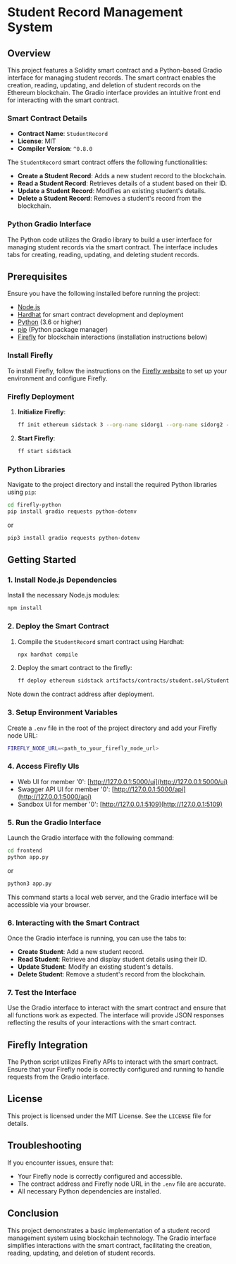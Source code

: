  # Student Record Management System

## Overview

This project features a Solidity smart contract and a Python-based Gradio interface for managing student records. The smart contract enables the creation, reading, updating, and deletion of student records on the Ethereum blockchain. The Gradio interface provides an intuitive front end for interacting with the smart contract.

### Smart Contract Details

- **Contract Name**: `StudentRecord`
- **License**: MIT
- **Compiler Version**: `^0.8.0`

The `StudentRecord` smart contract offers the following functionalities:
- **Create a Student Record**: Adds a new student record to the blockchain.
- **Read a Student Record**: Retrieves details of a student based on their ID.
- **Update a Student Record**: Modifies an existing student's details.
- **Delete a Student Record**: Removes a student's record from the blockchain.

### Python Gradio Interface

The Python code utilizes the Gradio library to build a user interface for managing student records via the smart contract. The interface includes tabs for creating, reading, updating, and deleting student records.

## Prerequisites

Ensure you have the following installed before running the project:

- [Node.js](https://nodejs.org/)
- [Hardhat](https://hardhat.org/) for smart contract development and deployment
- [Python](https://www.python.org/downloads/) (3.6 or higher)
- [pip](https://pip.pypa.io/en/stable/installation/) (Python package manager)
- [Firefly](https://firefly.network/) for blockchain interactions (installation instructions below)

### Install Firefly

To install Firefly, follow the instructions on the [Firefly website](https://firefly.network/docs/installation) to set up your environment and configure Firefly.

### Firefly Deployment

1. **Initialize Firefly**:

    ```bash
    ff init ethereum sidstack 3 --org-name sidorg1 --org-name sidorg2 --org-name sidorg3 --node-name sidnode1 --node-name sidnode2 --node-name sidnode3
    ```

2. **Start Firefly**:

    ```bash
    ff start sidstack
    ```

### Python Libraries

Navigate to the project directory and install the required Python libraries using `pip`:

```bash
cd firefly-python
pip install gradio requests python-dotenv
```
or

```bash
pip3 install gradio requests python-dotenv
```

## Getting Started

### 1. Install Node.js Dependencies

Install the necessary Node.js modules:

```bash
npm install
```

### 2. Deploy the Smart Contract

1. Compile the `StudentRecord` smart contract using Hardhat:

    ```bash
    npx hardhat compile
    ```

2. Deploy the smart contract to the firefly:

    ```bash
    ff deploy ethereum sidstack artifacts/contracts/student.sol/StudentRecord.json
    ```

Note down the contract address after deployment.

### 3. Setup Environment Variables

Create a `.env` file in the root of the project directory and add your Firefly node URL:

```bash
FIREFLY_NODE_URL=<path_to_your_firefly_node_url>
```

### 4. Access Firefly UIs

- Web UI for member '0': [http://127.0.0.1:5000/ui](http://127.0.0.1:5000/ui)
- Swagger API UI for member '0': [http://127.0.0.1:5000/api](http://127.0.0.1:5000/api)
- Sandbox UI for member '0': [http://127.0.0.1:5109](http://127.0.0.1:5109)

### 5. Run the Gradio Interface

Launch the Gradio interface with the following command:

```bash
cd frontend
python app.py
```
or

```bash
python3 app.py
```

This command starts a local web server, and the Gradio interface will be accessible via your browser.

### 6. Interacting with the Smart Contract

Once the Gradio interface is running, you can use the tabs to:
- **Create Student**: Add a new student record.
- **Read Student**: Retrieve and display student details using their ID.
- **Update Student**: Modify an existing student's details.
- **Delete Student**: Remove a student's record from the blockchain.

### 7. Test the Interface

Use the Gradio interface to interact with the smart contract and ensure that all functions work as expected. The interface will provide JSON responses reflecting the results of your interactions with the smart contract.

## Firefly Integration

The Python script utilizes Firefly APIs to interact with the smart contract. Ensure that your Firefly node is correctly configured and running to handle requests from the Gradio interface.

## License

This project is licensed under the MIT License. See the `LICENSE` file for details.

## Troubleshooting

If you encounter issues, ensure that:

- Your Firefly node is correctly configured and accessible.
- The contract address and Firefly node URL in the `.env` file are accurate.
- All necessary Python dependencies are installed.

## Conclusion

This project demonstrates a basic implementation of a student record management system using blockchain technology. The Gradio interface simplifies interactions with the smart contract, facilitating the creation, reading, updating, and deletion of student records.
 